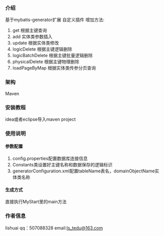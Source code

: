 ### 介绍
基于mybatis-generator扩展
自定义插件
增加方法:
1. get 根据主键查询
2. add 实体类参数插入
3. update 根据实体类修改
4. logicDelete  根据主键逻辑删除
5. logicBatchDelete 根据主键批量逻辑删除
6. physicalDelete 根据主键物理删除
7. loadPageByMap 根据实体类传参分页查询

### 架构
Maven

### 安装教程
idea或者eclipse导入maven project

### 使用说明
#### 参数配置
1. config.properties配置数据库连接信息
2. Constants类设置好主键名称和数据保存的逻辑标识
3. generatorConfiguration.xml配置tableName表名，domainObjectName实体类名称
#### 生成方式
直接执行MyStart里的main方法

### 作者信息
lishuai
qq：507088328
email:ls_tedu@163.com


